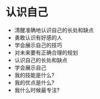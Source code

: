 # 认识自己

- 清醒准确地认识自己的长处和缺点
- 勇敢认识有好感的人
- 学会展示自己的技巧
- 对未来要有正确合理的规划
- 认识自己的长处和缺点
- 学会展示自己
- 我的技能是什么?
- 我的优点是什么?
- 我什么时候最专注?
